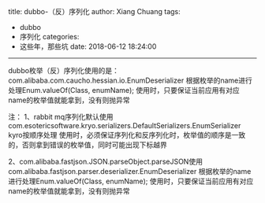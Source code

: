 title: dubbo-（反）序列化
author: Xiang Chuang
tags:
  - dubbo
  - 序列化
categories:
  - 这些年，那些坑
date: 2018-06-12 18:24:00
---
dubbo枚举（反）序列化使用的是：com.alibaba.com.caucho.hessian.io.EnumDeserializer
根据枚举的name进行处理Enum.valueOf(Class, enumName);
使用时，只要保证当前应用有对应name的枚举值就能拿到，没有则抛异常

注：
1、rabbit mq序列化默认使用com.esotericsoftware.kryo.serializers.DefaultSerializers.EnumSerializer
kyro按顺序处理
使用时，必须保证序列化和反序列化时，枚举值的顺序是一致的，否则拿到错误的枚举值，同时可能出现下标越界

2、com.alibaba.fastjson.JSON.parseObject.parseJSON使用com.alibaba.fastjson.parser.deserializer.EnumDeserializer
根据枚举的name进行处理Enum.valueOf(Class, enumName);
使用时，只要保证当前应用有对应name的枚举值就能拿到，没有则抛异常